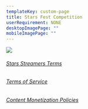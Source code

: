```yaml
---
templateKey: custom-page
title: Stars Fest Competition
userRequirement: NONE
desktopImagePage: ""
mobileImagePage: ""
---
```

![](/img/sf21-creatorprog-page-image_120721.png)

###### <a href="https://www.facebook.com/legal/stars_streamer_terms" target="_blank">Stars Streamers Terms</a>

###### <a href="https://www.facebook.com/legal/terms" target="_blank">Terms of Service</a>

###### <a href="https://www.facebook.com/business/help/1348682518563619?id=2520940424820218" target="_blank">Content Monetization Policies</a>